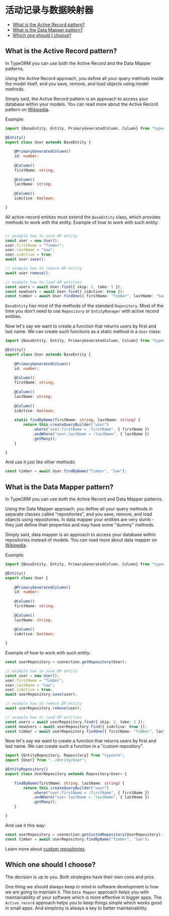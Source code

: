 # 活动记录与数据映射器

* [What is the Active Record pattern?](#what-is-the-active-record-pattern)
* [What is the Data Mapper pattern?](#what-is-the-data-mapper-pattern)
* [Which one should I choose?](#which-one-should-i-choose)

## What is the Active Record pattern?

In TypeORM you can use both the Active Record and the Data Mapper patterns.

Using the Active Record approach, you define all your query methods inside the model itself, and you save, remove, and load objects using model methods. 

Simply said, the Active Record pattern is an approach to access your database within your models. 
You can read more about the Active Record pattern on [Wikipedia](https://en.wikipedia.org/wiki/Active_record_pattern).

Example:

```typescript
import {BaseEntity, Entity, PrimaryGeneratedColumn, Column} from "typeorm";

@Entity()
export class User extends BaseEntity {
       
    @PrimaryGeneratedColumn()
    id: number;
    
    @Column()
    firstName: string;
    
    @Column()
    lastName: string;
    
    @Column()
    isActive: boolean;

}
```

All active-record entities must extend the `BaseEntity` class, which provides methods to work with the entity.
Example of how to work with such entity:

```typescript

// example how to save AR entity
const user = new User();
user.firstName = "Timber";
user.lastName = "Saw";
user.isActive = true;
await user.save();

// example how to remove AR entity
await user.remove();

// example how to load AR entities
const users = await User.find({ skip: 2, take: 5 });
const newUsers = await User.find({ isActive: true });
const timber = await User.findOne({ firstName: "Timber", lastName: "Saw" });
```

`BaseEntity` has most of the methods of  the standard `Repository`.
Most of the time you don't need to use `Repository` or `EntityManager` with active record entities.

Now let's say we want to create a function that returns users by first and last name. 
We can create such functions as a static method in a `User` class:

```typescript
import {BaseEntity, Entity, PrimaryGeneratedColumn, Column} from "typeorm";

@Entity()
export class User extends BaseEntity {
       
    @PrimaryGeneratedColumn()
    id: number;
    
    @Column()
    firstName: string;
    
    @Column()
    lastName: string;
    
    @Column()
    isActive: boolean;
    
    static findByName(firstName: string, lastName: string) {
        return this.createQueryBuilder("user")
            .where("user.firstName = :firstName", { firstName })
            .andWhere("user.lastName = :lastName", { lastName })
            .getMany();
    }

}
```

And use it just like other methods:

```typescript
const timber = await User.findByName("Timber", "Saw");
```

## What is the Data Mapper pattern?

In TypeORM you can use both the Active Record and Data Mapper patterns.

Using the Data Mapper approach, you define all your query methods in separate classes called "repositories", 
and you save, remove, and load objects using repositories. 
In data mapper your entities are very dumb - they just define their properties and may have some "dummy" methods.  

Simply said, data mapper is an approach to access your database within repositories instead of models. 
You can read more about data mapper on [Wikipedia](https://en.wikipedia.org/wiki/Data_mapper_pattern).

Example:

```typescript
import {BaseEntity, Entity, PrimaryGeneratedColumn, Column} from "typeorm";

@Entity()
export class User {
       
    @PrimaryGeneratedColumn()
    id: number;
    
    @Column()
    firstName: string;
    
    @Column()
    lastName: string;
    
    @Column()
    isActive: boolean;

}
```
Example of how to work with such entity:

```typescript
const userRepository = connection.getRepository(User);

// example how to save DM entity
const user = new User();
user.firstName = "Timber";
user.lastName = "Saw";
user.isActive = true;
await userRepository.save(user);

// example how to remove DM entity
await userRepository.remove(user);

// example how to load DM entities
const users = await userRepository.find({ skip: 2, take: 5 });
const newUsers = await userRepository.find({ isActive: true });
const timber = await userRepository.findOne({ firstName: "Timber", lastName: "Saw" });
```

Now let's say we want to create a function that returns users by first and last name. 
We can create such a function in a "custom repository".

```typescript
import {EntityRepository, Repository} from "typeorm";
import {User} from "../entity/User";

@EntityRepository()
export class UserRepository extends Repository<User> {
       
    findByName(firstName: string, lastName: string) {
        return this.createQueryBuilder("user")
            .where("user.firstName = :firstName", { firstName })
            .andWhere("user.lastName = :lastName", { lastName })
            .getMany();
    }

}
```

And use it this way:

```typescript
const userRepository = connection.getCustomRepository(UserRepository);
const timber = await userRepository.findByName("Timber", "Saw");
```

Learn more about [custom repositories](custom-repository.md).

## Which one should I choose?

The decision is up to you.
Both strategies have their own cons and pros.

One thing we should always keep in mind in software development is how we are going to maintain it.
The `Data Mapper` approach helps you with maintainability of your software which is more effective in bigger apps.
The `Active record` approach helps you to keep things simple which works good in small apps.
 And simplicity is always a key to better maintainability.
